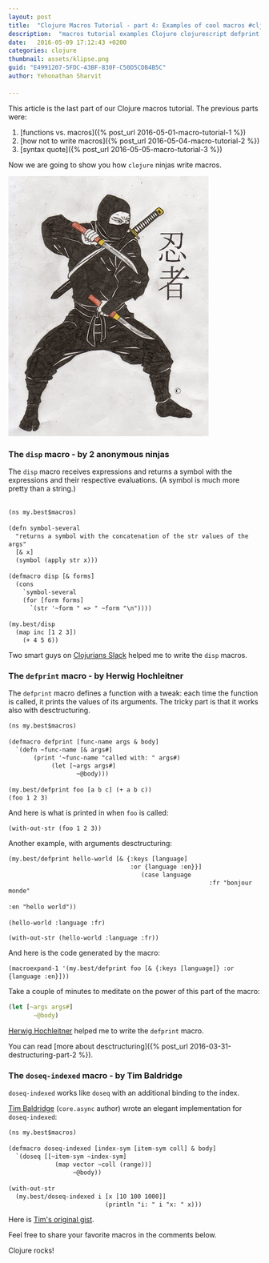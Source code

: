 ```yaml
---
layout: post
title:  "Clojure Macros Tutorial - part 4: Examples of cool macros #cljklipse @viebel"
description:  "macros tutorial examples Clojure clojurescript defprint doseq doseq-indexed disp"
date:   2016-05-09 17:12:43 +0200
categories: clojure
thumbnail: assets/klipse.png
guid: "E4991207-5FDC-43BF-830F-C50D5CDB4B5C"
author: Yehonathan Sharvit

---
```


This article is the last part of our Clojure macros tutorial. The previous parts were:

1. [functions vs. macros]({% post_url 2016-05-01-macro-tutorial-1 %}) 
2. [how not to write macros]({% post_url 2016-05-04-macro-tutorial-2 %})
3. [syntax quote]({% post_url 2016-05-05-macro-tutorial-3 %})

Now we are going to show you how `clojure` ninjas write macros.

![Ninja](/assets/ninja.jpg)

### The `disp` macro - by 2 anonymous ninjas

The `disp` macro receives expressions and returns a symbol with the expressions and their respective evaluations. (A symbol is much more pretty than a string.)

~~~klipse

(ns my.best$macros)

(defn symbol-several
  "returns a symbol with the concatenation of the str values of the args"
  [& x]
  (symbol (apply str x)))

(defmacro disp [& forms]
  (cons
    `symbol-several
    (for [form forms]
      `(str '~form " => " ~form "\n"))))

(my.best/disp 
  (map inc [1 2 3])
    (+ 4 5 6))

~~~

Two smart guys on [Clojurians Slack](https://clojurians.slack.com) helped me to write the `disp` macros.

### The `defprint` macro - by Herwig Hochleitner 

The `defprint` macro defines a function with a tweak: each time the function is called, it prints the values of its arguments. The tricky part is that it works also with desctructuring.

~~~klipse
(ns my.best$macros)

(defmacro defprint [func-name args & body]
  `(defn ~func-name [& args#]
       (print '~func-name "called with: " args#)
            (let [~args args#]
                   ~@body)))

(my.best/defprint foo [a b c] (+ a b c))
(foo 1 2 3)
~~~


And here is what is printed in when `foo` is called:

~~~klipse
(with-out-str (foo 1 2 3))
~~~

Another example, with arguments desctructuring:

~~~klipse
(my.best/defprint hello-world [& {:keys [language] 
                                  :or {language :en}}]
                                     (case language
                                                        :fr "bonjour monde"
                                                                           :en "hello world"))

(hello-world :language :fr)
~~~

~~~klipse
(with-out-str (hello-world :language :fr))
~~~

And here is the code generated by the macro:

~~~klipse
(macroexpand-1 '(my.best/defprint foo [& {:keys [language]} :or {language :en}]))

~~~

Take a couple of minutes to meditate on the power of this part of the macro:

~~~clojure
(let [~args args#]
       ~@body)
~~~

[Herwig Hochleitner](https://twitter.com/bendlas) helped me to write the `defprint` macro.

You can read [more about desctructuring]({% post_url 2016-03-31-destructuring-part-2 %}).

### The `doseq-indexed` macro - by Tim Baldridge

`doseq-indexed` works like `doseq` with an additional binding to the index. 

[Tim Baldridge](https://twitter.com/timbaldridge) (`core.async` author) wrote an elegant implementation for `doseq-indexed`:

~~~klipse
(ns my.best$macros)

(defmacro doseq-indexed [index-sym [item-sym coll] & body]
  `(doseq [[~item-sym ~index-sym]
             (map vector ~coll (range))]
                  ~@body))

(with-out-str
  (my.best/doseq-indexed i [x [10 100 1000]]
                           (println "i: " i "x: " x)))
~~~

Here is [Tim's original gist](https://gist.github.com/halgari/4136116).

Feel free to share your favorite macros in the comments below.

Clojure rocks!

[app-url-static]: http://app.klipse.tech?blog=klipse&js_only=1
[app-url]: http://app.klipse.tech?blog=klipse&static-fns=true&js_only=1

